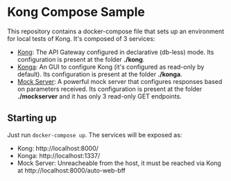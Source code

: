 # Kong Compose Sample
This repository contains a docker-compose file that sets up an environment for local tests of Kong.
It's composed of 3 services:
- [Kong](https://docs.konghq.com/gateway/):  The API Gateway configured in declarative (db-less) mode.  Its configuration is present at the folder __./kong__.
- [Konga](https://github.com/pantsel/konga):  An GUI to configure Kong (it's configured as read-only by default).  Its configuration is present at the folder __./konga__.
- [Mock Server](https://www.mock-server.com/):  A powerful mock server that configures responses based on parameters received.  Its configuration is present at the folder __./mockserver__ and it has only 3 read-only GET endpoints.

## Starting up
Just run `docker-compose up`.  The services will be exposed as:

- Kong:  http://localhost:8000/
- Konga:  http://localhost:1337/
- Mock Server:  Unreacheable from the host, it must be reached via Kong at http://localhost:8000/auto-web-bff
